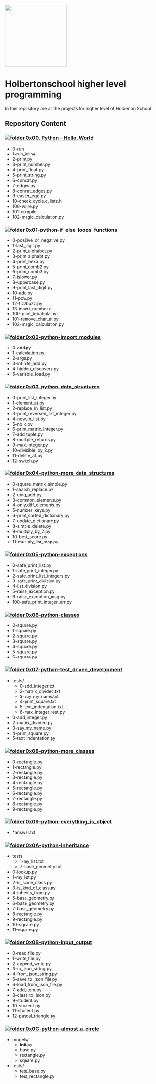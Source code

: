 <img src="https://blog.holbertonschool.com/wp-content/uploads/2019/04/instagram_feed180-1024x1024.jpg" width=200px>

# Holbertonschool higher level programming

In this repository are all the projects for higher level of Holberton School

## Repository Content
### [![folder](https://img.icons8.com/fluency/19/000000/folder-invoices--v2.png) 0x00. Python - Hello, World](https://github.com/brunonra-dev/holbertonschool-higher_level_programming/tree/main/0x00-python-hello_world)

- 0-run
- 1-run_inline
- 2-print.py
- 3-print_number.py
- 4-print_float.py
- 5-print_string.py
- 6-concat.py
- 7-edges.py
- 8-concat_edges.py
- 9-easter_egg.py
- 10-check_cycle.c, lists.h
- 100-wrire.py
- 101-compile
- 102-magic_calculation.py

### [![folder](https://img.icons8.com/fluency/19/000000/folder-invoices--v2.png) 0x01-python-if_else_loops_functions](https://github.com/brunonra-dev/holbertonschool-higher_level_programming/tree/main/0x01-python-if_else_loops_functions)

- 0-positive_or_negative.py
- 1-last_digit.py
- 2-print_alphabet.py
- 3-print_alphabt.py
- 4-print_hexa.py
- 5-print_comb2.py
- 6-print_comb3.py
- 7-islower.py
- 8-uppercase.py
- 9-print_last_digit.py
- 10-add.py
- 11-pow.py
- 12-fizzbuzz.py
- 13-insert_number.c
- 100-print_tebahpla.py
- 101-remove_char_at.py
- 102-magic_calculation.py

### [![folder](https://img.icons8.com/fluency/19/000000/folder-invoices--v2.png) 0x02-python-import_modules](https://github.com/brunonra-dev/holbertonschool-higher_level_programming/tree/main/0x02-python-import_modules)

- 0-add.py
- 1-calculation.py
- 2-args.py
- 3-infinite_add.py
- 4-hidden_discovery.py
- 5-variable_load.py

### [![folder](https://img.icons8.com/fluency/19/000000/folder-invoices--v2.png) 0x03-python-data_structures](https://github.com/brunonra-dev/holbertonschool-higher_level_programming/tree/main/0x03-python-data_structures)

- 0-print_list_integer.py
- 1-element_at.py
- 2-replace_in_list.py
- 3-print_reversed_list_integer.py
- 4-new_in_list.py
- 5-no_c.py
- 6-print_matrix_integer.py
- 7-add_tuple.py
- 8-multiple_returns.py
- 9-max_integer.py
- 10-divisible_by_2.py
- 11-delete_at.py
- 12-switch.py

### [![folder](https://img.icons8.com/fluency/19/000000/folder-invoices--v2.png) 0x04-python-more_data_structures](https://github.com/brunonra-dev/holbertonschool-higher_level_programming/tree/main/0x04-python-more_data_structures)

- 0-square_matrix_simple.py
- 1-search_replace.py
- 2-uniq_add.py
- 3-common_elements.py
- 4-only_diff_elements.py
- 5-number_keys.py
- 6-print_sorted_dictionary.py
- 7-update_dictionary.py
- 8-simple_delete.py
- 9-multiply_by_2.py
- 10-best_score.py
- 11-multiply_list_map.py

### [![folder](https://img.icons8.com/fluency/19/000000/folder-invoices--v2.png) 0x05-python-exceptions](https://github.com/brunonra-dev/holbertonschool-higher_level_programming/tree/main/0x05-python-exceptions)

- 0-safe_print_list.py
- 1-safe_print_integer.py
- 2-safe_print_list_integers.py
- 3-safe_print_division.py
- 4-list_division.py
- 5-raise_exception.py
- 6-raise_exception_msg.py
- 100-safe_print_integer_err.py

### [![folder](https://img.icons8.com/fluency/19/000000/folder-invoices--v2.png) 0x06-python-classes](https://github.com/brunonra-dev/holbertonschool-higher_level_programming/tree/main/0x06-python-classes)

- 0-square.py
- 1-square.py
- 2-square.py
- 3-square.py
- 4-square.py
- 5-square.py
- 6-square.py

### [![folder](https://img.icons8.com/fluency/19/000000/folder-invoices--v2.png) 0x07-python-test_driven_development](https://github.com/brunonra-dev/holbertonschool-higher_level_programming/tree/main/0x07-python-test_driven_development)

- tests/
  - 0-add_integer.txt
  - 2-matrix_divided.txt
  - 3-say_my_name.txt
  - 4-print_square.txt
  - 5-text_indentation.txt
  - 6-max_integer_test.py
- 0-add_integer.py
- 2-matrix_divided.py
- 3-say_my_name.py
- 4-print_square.py
- 5-text_indentation.py

### [![folder](https://img.icons8.com/fluency/19/000000/folder-invoices--v2.png) 0x08-python-more_classes](https://github.com/brunonra-dev/holbertonschool-higher_level_programming/tree/main/0x08-python-more_classes)

- 0-rectangle.py
- 1-rectangle.py
- 2-rectangle.py
- 3-rectangle.py
- 4-rectangle.py
- 5-rectangle.py
- 6-rectangle.py
- 7-rectangle.py
- 8-rectangle.py
- 9-rectangle.py

### [![folder](https://img.icons8.com/fluency/19/000000/folder-invoices--v2.png) 0x09-python-everything_is_object](https://github.com/brunonra-dev/holbertonschool-higher_level_programming/tree/main/0x09-python-everything_is_object)

- *answer.txt

### [![folder](https://img.icons8.com/fluency/19/000000/folder-invoices--v2.png) 0x0A-python-inheritance](https://github.com/brunonra-dev/holbertonschool-higher_level_programming/tree/main/0x0A-python-inheritance)

- tests
  - 1-my_list.txt
  - 7-base_geometry.txt
- 0-lookup.py
- 1-my_list.py
- 2-is_same_class.py
- 3-is_kind_of_class.py
- 4-inherits_from.py
- 5-base_geometry.py
- 6-base_geometry.py
- 7-base_geometry.py
- 8-rectangle.py
- 9-rectangle.py
- 10-square.py
- 11-square.py

### [![folder](https://img.icons8.com/fluency/19/000000/folder-invoices--v2.png) 0x0B-python-input_output](https://github.com/brunonra-dev/holbertonschool-higher_level_programming/tree/main/0x0B-python-input_output)

- 0-read_file.py
- 1-write_file.py
- 2-append_write.py
- 3-to_json_string.py
- 4-from_json_string.py
- 5-save_to_json_file.py
- 6-load_from_json_file.py
- 7-add_item.py
- 8-class_to_json.py
- 9-student.py
- 10-student.py
- 11-student.py
- 12-pascal_triangle.py

### [![folder](https://img.icons8.com/fluency/19/000000/folder-invoices--v2.png) 0x0C-python-almost_a_circle](https://github.com/brunonra-dev/holbertonschool-higher_level_programming/tree/main/0x0C-python-almost_a_circle)

- models/
  - __init__.py
  - base.py
  - rectangle.py
  - square.py
- tests/
  - test_base.py
  - test_rectangle.py

